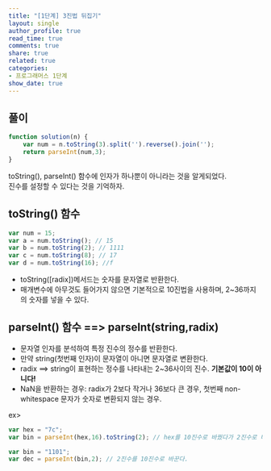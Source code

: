 ```yaml
---
title: "[1단계] 3진법 뒤집기"
layout: single
author_profile: true
read_time: true
comments: true
share: true
related: true
categories:
- 프로그래머스 1단계
show_date: true
---
```



## 풀이
```js
function solution(n) {
    var num = n.toString(3).split('').reverse().join('');
    return parseInt(num,3);
}
``` 
toString(), parseInt() 함수에 인자가 하나뿐이 아니라는 것을 알게되었다.       
진수를 설정할 수 있다는 것을 기억하자.

## toString() 함수
```js
var num = 15;
var a = num.toString(); // 15 
var b = num.toString(2); // 1111 
var c = num.toString(8); // 17
var d = num.toString(16); //f
```
- toString([radix])메서드는 숫자를 문자열로 반환한다. 
- 매개변수에 아무것도 들어가지 않으면 기본적으로 10진법을 사용하며, 2~36까지의 숫자를 넣을 수 있다.   

## parseInt() 함수 ==> parseInt(string,radix)
- 문자열 인자를 분석하여 특정 진수의 정수를 반환한다.
- 만약 string(첫번째 인자)이 문자열이 아니면 문자열로 변환한다.
- radix ==> string이 표현하는 정수를 나타내는 2~36사이의 진수. __기본값이 10이 아니다!__
- NaN을 반환하는 경우: radix가 2보다 작거나 36보다 큰 경우, 첫번째 non-whitespace 문자가 숫자로 변환되지 않는 경우.

ex> 
``` js
var hex = "7c";
var bin = parseInt(hex,16).toString(2); // hex를 10진수로 바꿨다가 2진수로 바꾼다.
``` 
```js
var bin = "1101";
var dec = parseInt(bin,2); // 2진수를 10진수로 바꾼다. 
``` 






